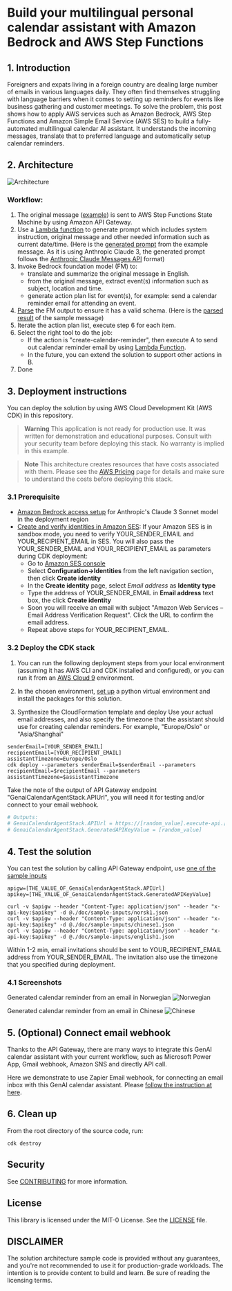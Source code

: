 
# Build your multilingual personal calendar assistant with Amazon Bedrock and AWS Step Functions

## 1. Introduction
Foreigners and expats living in a foreign country are dealing large number of emails in various languages daily. They often find themselves struggling with language barriers when it comes to setting up reminders for events like business gathering and customer meetings. To solve the problem, this post shows how to apply AWS services such as Amazon Bedrock, AWS Step Functions and Amazon Simple Email Service (AWS SES) to build a fully-automated multilingual calendar AI assistant. It understands the incoming messages, translate that to preferred language and automatically setup calendar reminders.  

## 2. Architecture
![Architecture](./doc/architecture.png)

### Workflow:
1. The original message ([example](./doc/sample-inputs/norsk1.json)) is sent to AWS Step Functions State Machine by using Amazon API Gateway. 
2. Use a [Lambda function](./src/lambda/prompt_generator/prompt_generator.py) to generate prompt which includes system instruction, original message and other needed information such as current date/time. (Here is the [generated prompt](./src/lambda/prompt_generator/generated_prompt_example.json) from the example message. As it is using Anthropic Claude 3, the generated prompt follows the [Anthropic Claude Messages API](https://docs.aws.amazon.com/bedrock/latest/userguide/model-parameters-anthropic-claude-messages.html) format)
3. Invoke Bedrock foundation model (FM) to:
    - translate and summarize the original message in English. 
    - from the original message, extract event(s) information such as subject, location and time.
    - generate action plan list for event(s), for example: send a calendar reminder email for attending an event.
4. [Parse](./src/lambda/llm_output_parser/llm_output_parser.py) the FM output to ensure it has a valid schema. (Here is the [parsed result](./src/lambda/llm_output_parser/parsed_result_example.json) of the sample message)
5. Iterate the action plan list, execute step 6 for each item.
6. Select the right tool to do the job:
    - If the action is "create-calendar-reminder", then execute A to send out calendar reminder email by using [Lambda Function](./src/lambda/send_calendar_reminder/send_calendar_reminder.py).
    - In the future, you can extend the solution to support other actions in B.
7. Done

## 3. Deployment instructions
You can deploy the solution by using AWS Cloud Development Kit (AWS CDK) in this repository.

> **Warning**
> This application is not ready for production use. It was written for demonstration and educational purposes. Consult with your security team before deploying this stack. No warranty is implied in this example.

> **Note**
> This architecture creates resources that have costs associated with them. Please see the [AWS Pricing](https://aws.amazon.com/pricing/) page for details and make sure to understand the costs before deploying this stack.


### 3.1 Prerequisite
- [Amazon Bedrock access setup](https://docs.aws.amazon.com/bedrock/latest/userguide/model-access.html) for Anthropic's Claude 3 Sonnet model in the deployment region
- [Create and verify identities in Amazon SES](https://docs.aws.amazon.com/ses/latest/dg/creating-identities.html): If your Amazon SES is in sandbox mode, you need to verify YOUR_SENDER_EMAIL and YOUR_RECIPIENT_EMAIL in SES. You will also pass the YOUR_SENDER_EMAIL and YOUR_RECIPIENT_EMAIL as parameters during CDK deployment:
    - Go to [Amazon SES console](https://console.aws.amazon.com/ses)
    - Select **Configuration->Identities** from the left navigation section, then click **Create identity**
    - In the **Create identity** page, select *Email address* as **Identity type**
    - Type the address of YOUR_SENDER_EMAIL in **Email address** text box, the click **Create identity**
    - Soon you will receive an email with subject "Amazon Web Services – Email Address Verification Request". Click the URL to confirm the email address.
    - Repeat above steps for YOUR_RECIPIENT_EMAIL.


### 3.2 Deploy the CDK stack
1. You can run the following deployment steps from your local environment (assuming it has AWS CLI and CDK installed and configured), or you can run it from an [AWS Cloud 9](https://aws.amazon.com/cloud9/) environment.

2. In the chosen environment, [set up](cdk-readme.md) a python virtual environment and install the packages for this solution. 

3. Synthesize the CloudFormation template and deploy
Use your actual email addresses, and also specify the timezone that the assistant should use for creating calendar reminders. For example, "Europe/Oslo" or "Asia/Shanghai"
```
senderEmail=[YOUR_SENDER_EMAIL] 
recipientEmail=[YOUR_RECIPIENT_EMAIL]
assistantTimezone=Europe/Oslo 
cdk deploy --parameters senderEmail=$senderEmail --parameters recipientEmail=$recipientEmail --parameters assistantTimezone=$assistantTimezone
```

Take the note of the output of API Gateway endpoint "GenaiCalendarAgentStack.APIUrl", you will need it for testing and/or connect to your email webhook.
```bash
# Outputs:
# GenaiCalendarAgentStack.APIUrl = https://[random_value].execute-api.[region].amazonaws.com/prod/
# GenaiCalendarAgentStack.GeneratedAPIKeyValue = [random_value]
```

## 4. Test the solution 
You can test the solution by calling API Gateway endpoint, use [one of the sample inputs](./doc/sample-inputs/)

```
apigw=[THE_VALUE_OF_GenaiCalendarAgentStack.APIUrl]
apikey=[THE_VALUE_OF_GenaiCalendarAgentStack.GeneratedAPIKeyValue]

curl -v $apigw --header "Content-Type: application/json" --header "x-api-key:$apikey" -d @./doc/sample-inputs/norsk1.json 
curl -v $apigw --header "Content-Type: application/json" --header "x-api-key:$apikey" -d @./doc/sample-inputs/chinese1.json 
curl -v $apigw --header "Content-Type: application/json" --header "x-api-key:$apikey" -d @./doc/sample-inputs/english1.json 
```

Within 1-2 min, email invitations should be sent to YOUR_RECIPIENT_EMAIL address from YOUR_SENDER_EMAIL. The invitation also use the timezone that you specified during deployment.

### 4.1 Screenshots
Generated calendar reminder from an email in Norwegian
![Norwegian](./doc/screenshot-norsk.png)

Generated calendar reminder from an email in Chinese
![Chinese](./doc/screenshot-chinese.png)

## 5. (Optional) Connect email webhook
Thanks to the API Gateway, there are many ways to integrate this GenAI calendar assistant with your current workflow, such as Microsoft Power App, Gmail webhook, Amazon SNS and directly API call. 

Here we demonstrate to use Zapier Email webhook, for connecting an email inbox with this GenAI calendar assistant. Please [follow the instruction at here](./doc/zapier-setup/readme.md).


## 6. Clean up
From the root directory of the source code, run:
```
cdk destroy
```

## Security

See [CONTRIBUTING](CONTRIBUTING.md#security-issue-notifications) for more information.

## License

This library is licensed under the MIT-0 License. See the [LICENSE](LICENSE.md) file.

## DISCLAIMER

The solution architecture sample code is provided without any guarantees, and you're not recommended to use it for production-grade workloads. The intention is to provide content to build and learn. Be sure of reading the licensing terms.